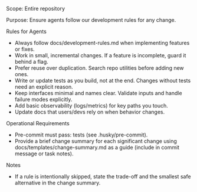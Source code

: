 Scope: Entire repository

Purpose: Ensure agents follow our development rules for any change.

Rules for Agents
- Always follow docs/development-rules.md when implementing features or fixes.
- Work in small, incremental changes. If a feature is incomplete, guard it behind a flag.
- Prefer reuse over duplication. Search repo utilities before adding new ones.
- Write or update tests as you build, not at the end. Changes without tests need an explicit reason.
- Keep interfaces minimal and names clear. Validate inputs and handle failure modes explicitly.
- Add basic observability (logs/metrics) for key paths you touch.
- Update docs that users/devs rely on when behavior changes.

Operational Requirements
- Pre-commit must pass: tests (see .husky/pre-commit).
- Provide a brief change summary for each significant change using docs/templates/change-summary.md as a guide (include in commit message or task notes).

Notes
- If a rule is intentionally skipped, state the trade-off and the smallest safe alternative in the change summary.
